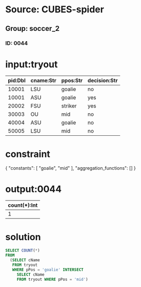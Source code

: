 # Source: CUBES-spider
## Group: soccer_2
### ID: 0044

# input:tryout

| pid:Dbl | cname:Str | ppos:Str | decision:Str |
|---|---|---|---|
| 10001 | LSU | goalie | no |
| 10001 | ASU | goalie | yes |
| 20002 | FSU | striker | yes |
| 30003 | OU | mid | no |
| 40004 | ASU | goalie | no |
| 50005 | LSU | mid | no |

# constraint

{
  "constants": [
    "goalie",
    "mid"
  ],
  "aggregation_functions": []
}

# output:0044

| count(*):Int |
|---|
| 1 |

# solution

```sql
SELECT COUNT(*)
FROM
  (SELECT cName
   FROM tryout
   WHERE pPos = 'goalie' INTERSECT
     SELECT cName
     FROM tryout WHERE pPos = 'mid')
```
